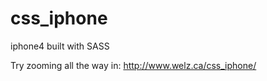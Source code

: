 css_iphone
==========

iphone4 built with SASS

Try zooming all the way in: http://www.welz.ca/css_iphone/
